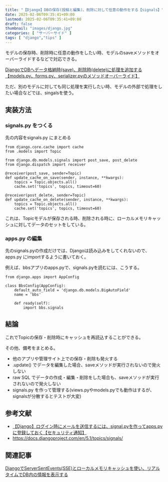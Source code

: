 ```yaml
---
title: "【Django】DBの保存(投稿と編集)、削除に対して任意の動作をする【signals】"
date: 2025-02-06T09:35:41+09:00
lastmod: 2025-02-06T09:35:41+09:00
draft: false
thumbnail: "images/django.jpg"
categories: [ "サーバーサイド" ]
tags: [ "django","tips" ]
---
```


モデルの保存時、削除時に任意の動作をしたい時、モデルのsaveメソッドをオーバーライドするなどで対応できる。

[DjangoでDBへデータ格納時(save)、削除時(delete)に処理を追加する【models.py、forms.py、serializer.pyのメソッドオーバーライド】](/post/django-models-save-delete-override/)

ただ、別のモデルに対しても同じ処理を実行したい時、モデルの外部で処理をしたい場合などでは、singalsを使う。

## 実装方法

### signals.py をつくる

先の内容をsignals.py にまとめる

```
from django.core.cache import cache
from .models import Topic

from django.db.models.signals import post_save, post_delete
from django.dispatch import receiver

@receiver(post_save, sender=Topic)
def update_cache_on_save(sender, instance, **kwargs):
    topics = Topic.objects.all()
    cache.set('topics', topics, timeout=60)

@receiver(post_delete, sender=Topic)
def update_cache_on_delete(sender, instance, **kwargs):
    topics = Topic.objects.all()
    cache.set('topics', topics, timeout=60)
```

これは、Topicモデルが保存される時、削除される時に、ローカルメモリキャッシュに対してデータのセットをしている。


### apps.py の編集

先のsignals.pyの作成だけでは、Djangoは読み込みをしてくれないので、apps.py にimportするように書いておく。

例えば、bbsアプリのapps.pyで、signals.pyを読むには、こうする。

```
from django.apps import AppConfig

class BbsConfig(AppConfig):
    default_auto_field = 'django.db.models.BigAutoField'
    name = 'bbs'

    def ready(self):
        import bbs.signals
```


## 結論

これでTopicの保存・削除時にキャッシュを再読込することができる。

その他、備考をまとめる。

- 他のアプリや管理サイト上での保存・削除も発火する
- .update() でデータを編集した場合、saveメソッドが実行されないので発火しない
- raw SQL でデータの作成・編集・削除をした場合も、saveメソッドが実行されないので発火しない
- signals.py を作って管理する(views.pyやmodels.pyでも動作はするが、signalsが分散するとテストが大変)

## 参考文献

- [【Django】ログイン時にメールを送信するには、signal.pyを作ってapps.pyに登録しておく【セキュリティ通知】](/post/django-login-mail-by-signal/)
- https://docs.djangoproject.com/en/5.1/topics/signals/


## 関連記事

[DjangoでServerSentEvents(SSE)とローカルメモリキャッシュを使い、リアルタイムでDB内の情報を表示する](/post/django-sse-local-caches-realtime/)

